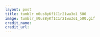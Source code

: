 ```yaml
---
layout: post
title: tumblr m0us8yKf1C1r21wu3o1 500
image: tumblr_m0us8yKf1C1r21wu3o1_500.gif
credit_name: 
credit_url:
---
```


